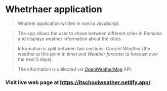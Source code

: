 # Whetrhaer application

>Whather application written in vanilla JavaScript.

>The app allows the user to chose between different cities in Romania and displays weather information about the cities.

>Information is split between two sections: _Current Weather_ (the weather at this point in time) and _Weather forecast_ (a forecast over the next 5 days).

>The information is collected via [OpenWeatherMap](https://openweathermap.org/) API.

### Visit live web page at https://itschoolweather.netlify.app/


